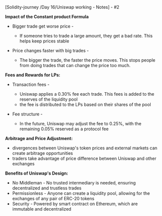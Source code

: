 
[Solidity-journey /Day 16/Uniswap working - Notes] - #2 


**Impact of the Constant product Formula** 

- Bigger trade get worse price -  
     - If someone tries to trade a large amount, they get a bad rate. This helps keep prices stable 

 - Price changes faster with big trades - 
     - The bigger the trade, the faster the price moves. This stops people from doing trades that can change the price too much. 


**Fees and Rewards for LPs:** 

- Transaction fees - 
    - Uniswap applies a 0.30% fee each trade. This fees is added to the reserves of the liquidity pool
    - the fee is distributed to the LPs based on their shares of the pool 

- Fee structure - 
    - In the future, Uniswap may adjust the fee to 0.25%, with the remaining 0.05% reserved as a protocol fee  


**Arbitrage and Price Adjustment:** 

- divergences between Uniswap's token prices and external markets can create arbitrage opportunities 
- traders take advantage of price difference between Uniswap and other exchanges 


**Benefits of Uniswap's Design:** 

- No Middleman - No trusted intermediary is needed, ensuring decentralized and trustless trades 
- Permissionless - Anyone can create a liquidity pool, allowing for the exchanges of any pair of ERC-20 tokens 
- Security - Powered by smart contract on Ethereum, which are immutable and decentralized 